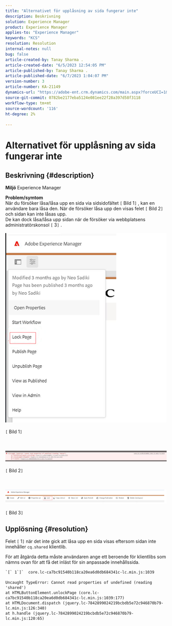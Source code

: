 ```yaml
---
title: "Alternativet för upplåsning av sida fungerar inte"
description: Beskrivning
solution: Experience Manager
product: Experience Manager
applies-to: "Experience Manager"
keywords: "KCS"
resolution: Resolution
internal-notes: null
bug: false
article-created-by: Tanay Sharma .
article-created-date: "6/5/2023 12:54:05 PM"
article-published-by: Tanay Sharma .
article-published-date: "6/7/2023 1:04:07 PM"
version-number: 3
article-number: KA-21149
dynamics-url: "https://adobe-ent.crm.dynamics.com/main.aspx?forceUCI=1&pagetype=entityrecord&etn=knowledgearticle&id=cf70090a-a003-ee11-8f6e-6045bd0065b6"
source-git-commit: 0782be2177eba5124e081ee22f28a397d58f3118
workflow-type: tm+mt
source-wordcount: '116'
ht-degree: 2%

---
```


# Alternativet för upplåsning av sida fungerar inte

## Beskrivning {#description}

<b>Miljö</b>
Experience Manager


<b>Problem/symtom</b><br>När du försöker låsa/låsa upp en sida via sidsidofältet `[` Bild 1`]` , kan en användare bara låsa den. När de försöker låsa upp den visas felet `[` Bild 2`]` och sidan kan inte låsas upp. <br>De kan dock låsa/låsa upp sidan när de försöker via webbplatsens administratörskonsol `[` 3`]` .<br><br>![](assets/___d770090a-a003-ee11-8f6e-6045bd0065b6___.png)<br><br>`[` Bild 1`]` <br><br> <br><br>![](assets/___dd70090a-a003-ee11-8f6e-6045bd0065b6___.png)<br><br>`[` Bild 2`]` <br><br> <br><br>![](assets/___df70090a-a003-ee11-8f6e-6045bd0065b6___.png)<br><br>`[` Bild 3`]` <br>

## Upplösning {#resolution}


Felet `[` 1`]`  när det inte gick att låsa upp en sida visas eftersom sidan inte innehåller `cq.shared` klientlib.

För att åtgärda detta måste användaren ange ett beroende för klientlibs som nämns ovan för att få det inläst för sin anpassade innehållssida.




```
`[` 1`]`  core.lc-ca7bc91540b118ca20ea6d0db684341c-lc.min.js:1039

Uncaught TypeError: Cannot read properties of undefined (reading 'shared')
at HTMLButtonElement.unlockPage (core.lc-ca7bc91540b118ca20ea6d0db684341c-lc.min.js:1039:177)
at HTMLDocument.dispatch (jquery.lc-7842899024219bcbdb5e72c946870b79-lc.min.js:126:340)
at h.handle (jquery.lc-7842899024219bcbdb5e72c946870b79-lc.min.js:120:65)
```



